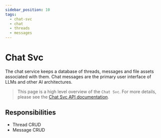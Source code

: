 ```yaml
---
sidebar_position: 10
tags:
  - chat-svc
  - chat
  - threads
  - messages
---
```


# Chat Svc

The chat service keeps a database of threads, messages and file assets associated with them. Chat messages are the primary user interface of LLMs and other AI architectures.

> This page is a high level overview of the `Chat Svc`. For more details, please see the [Chat Svc API documentation](/docs/superplatform/add-message).

## Responsibilities

- Thread CRUD
- Message CRUD
